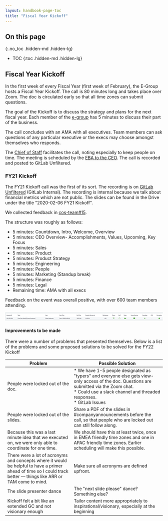 ```yaml
---
layout: handbook-page-toc
title: "Fiscal Year Kickoff"
---  
```


## On this page
{:.no_toc .hidden-md .hidden-lg}

- TOC
{:toc .hidden-md .hidden-lg}

## Fiscal Year Kickoff

In the first week of every Fiscal Year (first week of February), the E-Group hosts a Fiscal Year Kickoff.
The call is 80 minutes long and takes place over Zoom.
The doc is circulated early so that all time zones can submit questions.

The goal of the Kickoff is to discuss the strategy and plans for the next fiscal year.
Each member of the [e-group](/company/team/structure/#e-group) has 5 minutes to discuss their part of the business.

The call concludes with an AMA with all executives.
Team members can ask questions of any particular executive or the execs may choose amongst themselves who responds.

The [Chief of Staff](/job-families/chief-executive-officer/chief-of-staff/) facilitates the call, noting especially to keep people on time. 
The meeting is scheduled by the [EBA to the CEO](/job-families/people-ops/executive-business-administrator/).
The call is recorded and posted to GitLab Unfiltered.

### FY21 Kickoff

The FY21 Kickoff call was the first of its sort. 
The recording is on [GitLab Unfiltered](https://youtu.be/XlYsmj5fCcI) (GitLab Internal).
The recording is internal because we talk about financial metrics which are not public. 
The slides can be found in the Drive under the title "2020-02-06 FY21 Kickoff".

We collected feedback in [cos-team#15](https://gitlab.com/gitlab-com/cos-team/issues/15).

The structure was roughly as follows:
* 5 minutes: Countdown, Intro, Welcome, Overview
* 5 minutes: CEO Overview- Accomplishments, Values, Upcoming, Key Focus
* 5 minutes: Sales
* 5 minutes: Product
* 5 minutes: Product Strategy
* 5 minutes: Engineering
* 5 minutes: People
* 5 minutes: Marketing (Standup break)
* 5 minutes: Finance
* 5 minutes: Legal
* Remaining time: AMA with all execs

Feedback on the event was overall positive, with over 600 team members attending.

![fy21_kickoff_attendance_stats](fy21_kickoff_attendance_stats.png)

#### Improvements to be made
There were a number of problems that presented themselves. Below is a list of the problems and some proposed solutions to be solved for the FY22 Kickoff

| Problem | Possible Solution |
|---------|-------------------|
| People were locked out of the doc. |* We have 1-5 people designated as "typers" and everyone else gets view-only access of the doc. Questions are submitted via the Zoom chat.<br>* Could use a slack channel and threaded responses.<br> * GitLab Issues|
| People were locked out of the slides. | Share a PDF of the slides in #companyannouncements before the call, so that people who are locked out can still follow along. |
| Because this was a last minute idea that we executed on, we were only able to coordinate for one time. | We should have this at least twice, once in EMEA friendly time zones and one in APAC friendly time zones. Earlier scheduling will make this possible. |
| There were a lot of acronyms and concepts where it would be helpful to have a primer ahead of time so I could track better — things like ARR or TAM come to mind. | Make sure all acronyms are defined upfront. |
| The slide presenter dance | The "next slide please" dance? Something else? |
| Kickoff felt a bit like an extended GC and not visionary enough | Tailor content more appropriately to inspirational/visionary, especially at the beginning |


